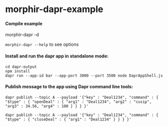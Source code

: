 # morphir-dapr-example


#### Compile example

morphir-dapr -d

`morphir-dapr --help` to see options
 
#### Install and run the dapr app in standalone mode:
```
cd dapr-output
npm install
dapr run --app-id bar --app-port 3000 --port 3500 node DaprAppShell.js
```

#### Publish message to the app using Dapr command line tools:
```
dapr publish --topic A --payload '{"key" : "Deal1234", "command" : { "$type" : { "openDeal" : { "arg1" : "Deal1234", "arg2" : "cusip", "arg3" : 34.56, "arg4" : 100 } } } }'

dapr publish --topic A --payload '{"key" : "Deal1234", "command" : { "$type" : { "closeDeal" : { "arg1" : "Deal1234" } } } }'
```